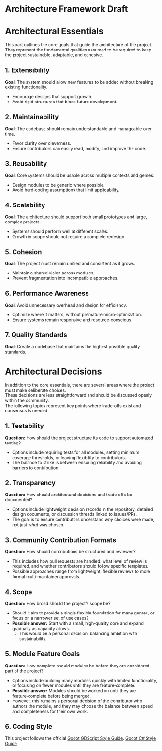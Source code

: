 # Architecture Framework Draft
# Architectural Essentials

This part outlines the core goals that guide the architecture of the project.  
They represent the fundamental qualities assumed to be required to keep the project sustainable, adaptable, and cohesive.

## 1. Extensibility
**Goal:** The system should allow new features to be added without breaking existing functionality.  
- Encourage designs that support growth.  
- Avoid rigid structures that block future development.  

## 2. Maintainability
**Goal:** The codebase should remain understandable and manageable over time.  
- Favor clarity over cleverness.  
- Ensure contributors can easily read, modify, and improve the code.  

## 3. Reusability
**Goal:** Core systems should be usable across multiple contexts and genres.  
- Design modules to be generic where possible.  
- Avoid hard‑coding assumptions that limit applicability.  

## 4. Scalability
**Goal:** The architecture should support both small prototypes and large, complex projects.  
- Systems should perform well at different scales.  
- Growth in scope should not require a complete redesign.  

## 5. Cohesion
**Goal:** The project must remain unified and consistent as it grows.  
- Maintain a shared vision across modules.  
- Prevent fragmentation into incompatible approaches.  

## 6. Performance Awareness
**Goal:** Avoid unnecessary overhead and design for efficiency.  
- Optimize where it matters, without premature micro‑optimization.  
- Ensure systems remain responsive and resource‑conscious.  

## 7. Quality Standards
**Goal:** Create a codebase that maintains the highest possible quality standards.  

# Architectural Decisions

In addition to the core essentials, there are several areas where the project must make deliberate choices.  
These decisions are less straightforward and should be discussed openly within the community.  
The following topics represent key points where trade‑offs exist and consensus is needed.

## 1. Testability
**Question:** How should the project structure its code to support automated testing?  
- Options include requiring tests for all modules, setting minimum coverage thresholds, or leaving flexibility to contributors.  
- The balance to strike is between ensuring reliability and avoiding barriers to contribution.

## 2. Transparency
**Question:** How should architectural decisions and trade‑offs be documented?  
- Options include lightweight decision records in the repository, detailed design documents, or discussion threads linked to issues/PRs.  
- The goal is to ensure contributors understand *why* choices were made, not just *what* was chosen.

## 3. Community Contribution Formats
**Question:** How should contributions be structured and reviewed?  
- This includes how pull requests are handled, what level of review is required, and whether contributors should follow specific templates.  
- Possible approaches range from lightweight, flexible reviews to more formal multi‑maintainer approvals.

## 4. Scope
**Question:** How broad should the project’s scope be?  
- Should it aim to provide a single flexible foundation for many genres, or focus on a narrower set of use cases?  
- **Possible answer:** Start with a small, high‑quality core and expand gradually as capacity allows.  
  - This would be a personal decision, balancing ambition with sustainability.

## 5. Module Feature Goals
**Question:** How complete should modules be before they are considered part of the project?  
- Options include building many modules quickly with limited functionality, or focusing on fewer modules until they are feature‑complete.  
- **Possible answer:** Modules should be worked on until they are feature‑complete before being merged.  
- However, this remains a personal decision of the contributor who authors the module, and they may choose the balance between speed and completeness for their own work.

## 6. Coding Style

This project follows the official [Godot GDScript Style Guide](https://docs.godotengine.org/en/stable/tutorials/scripting/gdscript/gdscript_styleguide.html).
[Godot C# Style Guide](https://docs.godotengine.org/en/stable/tutorials/scripting/c_sharp/c_sharp_style_guide.html)
